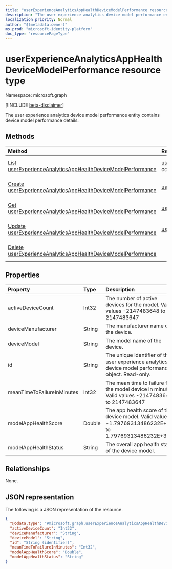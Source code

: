 ```yaml
---
title: "userExperienceAnalyticsAppHealthDeviceModelPerformance resource type"
description: "The user experience analytics device model performance entity contains device model performance details."
localization_priority: Normal
author: "$(metadata.owner)"
ms.prod: "microsoft-identity-platform"
doc_type: "resourcePageType"
---
```


# userExperienceAnalyticsAppHealthDeviceModelPerformance resource type

Namespace: microsoft.graph

[!INCLUDE [beta-disclaimer](../../includes/beta-disclaimer.md)]

The user experience analytics device model performance entity contains device model performance details.

## Methods

| Method                                                                                                                                   | Return Type                                                                                                                    | Description                                                                                            |
| :--------------------------------------------------------------------------------------------------------------------------------------- | :----------------------------------------------------------------------------------------------------------------------------- | :----------------------------------------------------------------------------------------------------- |
| [List userExperienceAnalyticsAppHealthDeviceModelPerformance](../api/userexperienceanalyticsapphealthdevicemodelperformance-list.md)     | [userExperienceAnalyticsAppHealthDeviceModelPerformance](userExperienceAnalyticsAppHealthDeviceModelPerformance.md) collection | List properties and relationships of an userExperienceAnalyticsAppHealthDeviceModelPerformance object. |
| [Create userExperienceAnalyticsAppHealthDeviceModelPerformance](../api/userexperienceanalyticsapphealthdevicemodelperformance-create.md) | [userExperienceAnalyticsAppHealthDeviceModelPerformance](userExperienceAnalyticsAppHealthDeviceModelPerformance.md)            | Create a new userExperienceAnalyticsAppHealthDeviceModelPerformance object.                            |
| [Get userExperienceAnalyticsAppHealthDeviceModelPerformance](../api/userexperienceanalyticsapphealthdevicemodelperformance-get.md)       | [userExperienceAnalyticsAppHealthDeviceModelPerformance](userExperienceAnalyticsAppHealthDeviceModelPerformance.md)            | Read properties and relationships of an userExperienceAnalyticsAppHealthDeviceModelPerformance object. |
| [Update userExperienceAnalyticsAppHealthDeviceModelPerformance](../api/userexperienceanalyticsapphealthdevicemodelperformance-update.md) | [userExperienceAnalyticsAppHealthDeviceModelPerformance](userExperienceAnalyticsAppHealthDeviceModelPerformance.md)            | Update the properties of an userExperienceAnalyticsAppHealthDeviceModelPerformance object.             |
| [Delete userExperienceAnalyticsAppHealthDeviceModelPerformance](../api/userexperienceanalyticsapphealthdevicemodelperformance-delete.md) |                                                                                                                                | Delete an userExperienceAnalyticsAppHealthDeviceModelPerformance object.                               |

## Properties

| Property                   | Type   | Description                                                                                            |
| :------------------------- | :----- | :----------------------------------------------------------------------------------------------------- |
| activeDeviceCount          | Int32  | The number of active devices for the model. Valid values -2147483648 to 2147483647                     |
| deviceManufacturer         | String | The manufacturer name of the device.                                                                   |
| deviceModel                | String | The model name of the device.                                                                          |
| id                         | String | The unique identifier of the user experience analytics device model performance object. Read-only.     |
| meanTimeToFailureInMinutes | Int32  | The mean time to failure for the model device in minutes. Valid values -2147483648 to 2147483647       |
| modelAppHealthScore        | Double | The app health score of the device model. Valid values -1.79769313486232E+308 to 1.79769313486232E+308 |
| modelAppHealthStatus       | String | The overall app health status of the device model.                                                     |

## Relationships

None.

## JSON representation

The following is a JSON representation of the resource.

<!-- {
  "blockType": "resource",
  "keyProperty": "id",
  "@odata.type": "microsoft.graph.userExperienceAnalyticsAppHealthDeviceModelPerformance",
  "baseType": "microsoft.graph.entity",
  "openType": False
}
-->

```json
{
  "@odata.type": "#microsoft.graph.userExperienceAnalyticsAppHealthDeviceModelPerformance",
  "activeDeviceCount": "Int32",
  "deviceManufacturer": "String",
  "deviceModel": "String",
  "id": "String (identifier)",
  "meanTimeToFailureInMinutes": "Int32",
  "modelAppHealthScore": "Double",
  "modelAppHealthStatus": "String"
}
```
